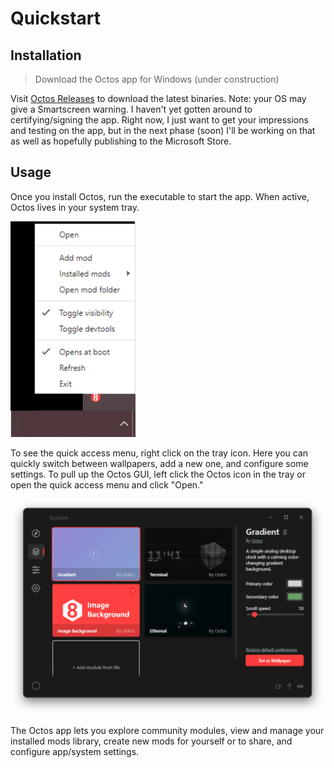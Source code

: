 # Quickstart

## Installation

> Download the Octos app for Windows (under construction)

Visit [Octos Releases](https://github.com/underpig1/octos/releases) to download the latest binaries. Note: your OS may give a Smartscreen warning. I haven't yet gotten around to certifying/signing the app. Right now, I just want to get your impressions and testing on the app, but in the next phase (soon) I'll be working on that as well as hopefully publishing to the Microsoft Store.

## Usage

Once you install Octos, run the executable to start the app. When active, Octos lives in your system tray.

![Octos Tray](../img/gallery/tray.png)

To see the quick access menu, right click on the tray icon. Here you can quickly switch between wallpapers, add a new one, and configure some settings. To pull up the Octos GUI, left click the Octos icon in the tray or open the quick access menu and click "Open."

![Octos app](../img/gallery/main.png)

The Octos app lets you explore community modules, view and manage your installed mods library, create new mods for yourself or to share, and configure app/system settings.